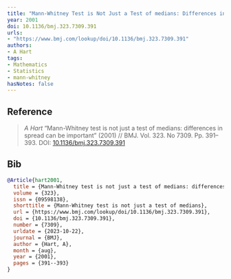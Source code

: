 ```yaml
---
title: "Mann-Whitney Test is Not Just a Test of medians: Differences in Spread Can Be Important"
year: 2001
doi: 10.1136/bmj.323.7309.391
urls:
- "https://www.bmj.com/lookup/doi/10.1136/bmj.323.7309.391"
authors:
- A Hart
tags:
- Mathematics
- Statistics
- mann-whitney
hasNotes: false
---
```


## Reference

> <i>A Hart</i> “Mann-Whitney test is not just a test of medians: differences in spread can be important” (2001) // BMJ. Vol.&nbsp;323. No&nbsp;7309. Pp.&nbsp;391–393. DOI:&nbsp;<a href='https://doi.org/10.1136/bmj.323.7309.391'>10.1136/bmj.323.7309.391</a>

## Bib

```bib
@Article{hart2001,
  title = {Mann-Whitney test is not just a test of medians: differences in spread can be important},
  volume = {323},
  issn = {09598138},
  shorttitle = {Mann-Whitney test is not just a test of medians},
  url = {https://www.bmj.com/lookup/doi/10.1136/bmj.323.7309.391},
  doi = {10.1136/bmj.323.7309.391},
  number = {7309},
  urldate = {2023-10-22},
  journal = {BMJ},
  author = {Hart, A},
  month = {aug},
  year = {2001},
  pages = {391--393}
}
```
